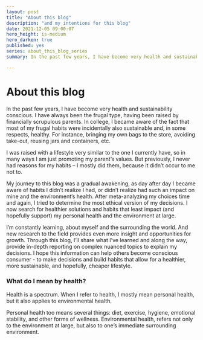 ```yaml
---
layout: post
title: "About this blog"
description: "and my intentions for this blog"
date: 2021-12-05 09:00:07
hero_height: is-medium
hero_darken: true
published: yes
series: about_this_blog_series
summary: In the past few years, I have become very health and sustainability conscious...

---
```




# About this blog

In the past few years, I have become very health and sustainability conscious. I have always been the frugal type, having been raised by financially scrupulous parents. In college, I became aware of the fact that most of my frugal habits were incidentally also sustainable and, in some respects, healthy. For instance, bringing my own bags to the store, avoiding take-out, reusing jars and containers, etc.

I was raised with a lifestyle very similar to the one I currently have, so in many ways I am just promoting my parent’s values. But previously, I never had reasons for my habits – I mostly did them, because it didn’t occur to me not to.

My journey to this blog was a gradual awakening, as day after day I became aware of habits I didn’t realize I had, or didn’t realize had such an impact on mine and the environment’s health. After meta-analyzing my choices time and again, I tried to determine the most ethical version of my decisions. I now search for healthier solutions and habits that least impact (and hopefully support) my personal health and the environment at large.

I’m constantly learning, about myself and the surrounding the world. And new research to the field provides even more insight and opportunities for growth. Through this blog, I’ll share what I’ve learned and along the way, provide in-depth reporting on complex nuanced topics to explain my decisions. I hope this information can help others become conscious consumer - to make decisions and build habits that allow for a healthier, more sustainable, and hopefully, cheaper lifestyle.

### What do I mean by health?

Health is a spectrum. When I refer to health, I mostly mean personal health, but it also applies to environmental health.

Personal health too means several things: diet, exercise, hygiene, emotional stability, and other forms of wellness. Environmental health, refers not only to the environment at large, but also to one’s immediate surrounding environment.